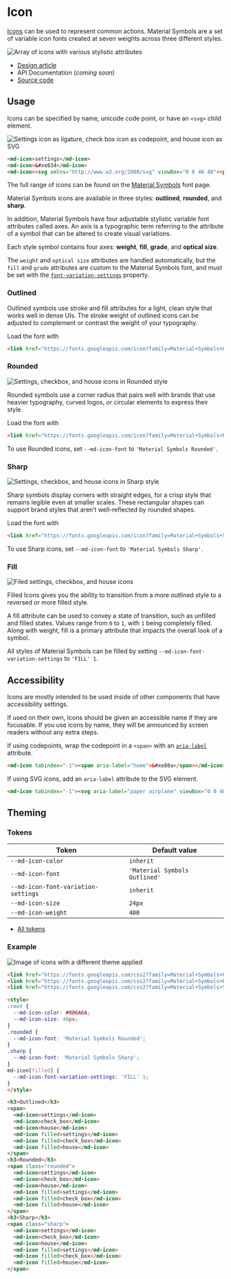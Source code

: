 # Icon

<!--*
# Document freshness: For more information, see go/fresh-source.
freshness: { owner: 'dfreedm' reviewed: '2023-03-08' }
*-->

<!-- go/md-icon -->

<!-- [TOC] -->

[Icons](https://m3.material.io/styles/icons/overview)<!-- {.external} --> can be used to
represent common actions. Material Symbols are a set of variable icon fonts
created at seven weights across three different styles.

![Array of icons with various stylistic attributes](images/icon/hero.gif)

*   [Design article](https://m3.material.io/styles/icons) <!-- {.external} -->
*   API Documentation (*coming soon*)
*   [Source code](https://github.com/material-components/material-web/tree/main/icon)
    <!-- {.external} -->

## Usage

Icons can be specified by name, unicode code point, or have an `<svg>` child
element.

![Settings icon as ligature, check box icon as codepoint, and house icon as SVG](images/icon/usage.png "Example icons")

```html
<md-icon>settings</md-icon>
<md-icon>&#xe834</md-icon>
<md-icon><svg xmlns="http://www.w3.org/2000/svg" viewBox="0 0 48 48"><path d="M10 40V24H4L24 6l10 8.85V9h4v9.55L44 24h-6v16H26.5V28h-5v12Zm3-3h5.5V25h11v12H35V19.95l-11-10-11 10Zm5.5-12h11-11Zm1.25-5.5h8.5q0-1.65-1.275-2.725Q25.7 15.7 24 15.7q-1.7 0-2.975 1.075Q19.75 17.85 19.75 19.5Z"/></svg></md-icon>
```

The full range of icons can be found on the
[Material Symbols](https://fonts.google.com/icons)<!-- {.external} --> font page.

Material Symbols icons are available in three styles: **outlined**, **rounded**,
and **sharp**.

In addition, Material Symbols have four adjustable stylistic variable font
attributes called axes. An axis is a typographic term referring to the attribute
of a symbol that can be altered to create visual variations.

Each style symbol contains four axes: **weight**, **fill**, **grade**, and
**optical size**.

The `weight` and `optical size` attributes are handled automatically, but the
`fill` and `grade` attributes are custom to the Material Symbols font, and must
be set with the
[`font-variation-settings`](https://developer.mozilla.org/en-US/docs/Web/CSS/font-variation-settings)<!-- {.external} -->
property.

### Outlined

Outlined symbols use stroke and fill attributes for a light, clean style that
works well in dense UIs. The stroke weight of outlined icons can be adjusted to
complement or contrast the weight of your typography.

Load the font with

```html
<link href="https://fonts.googleapis.com/icon?family=Material+Symbols+Outlined" rel="stylesheet">
```

### Rounded

![Settings, checkbox, and house icons in Rounded style](images/icon/usage_rounded.png "Rounded Icons")

Rounded symbols use a corner radius that pairs well with brands that use heavier
typography, curved logos, or circular elements to express their style.

Load the font with

```html
<link href="https://fonts.googleapis.com/icon?family=Material+Symbols+Rounded" rel="stylesheet">
```

To use Rounded icons, set `--md-icon-font` to `'Material Symbols Rounded'`.

### Sharp

![Settings, checkbox, and house icons in Sharp style](images/icon/usage_sharp.png "Sharp Icons")

Sharp symbols display corners with straight edges, for a crisp style that
remains legible even at smaller scales. These rectangular shapes can support
brand styles that aren’t well-reflected by rounded shapes.

Load the font with

```html
<link href="https://fonts.googleapis.com/icon?family=Material+Symbols+Sharp" rel="stylesheet">
```

To use Sharp icons, set `--md-icon-font` to `'Material Symbols Sharp'`.

### Fill

![Filed settings, checkbox, and house icons](images/icon/usage_filled.png "Filled Icons")

Filled Icons gives you the ability to transition from a more outlined style to a
reversed or more filled style.

A fill attribute can be used to convey a state of transition, such as unfilled
and filled states. Values range from `0` to `1`, with `1` being completely
filled. Along with weight, fill is a primary attribute that impacts the overall
look of a symbol.

All styles of Material Symbols can be filled by setting
`--md-icon-font-variation-settings` to `'FILL' 1`.

## Accessibility

Icons are mostly intended to be used inside of other components that have
accessibility settings.

If used on their own, Icons should be given an accessible name if they are
focusable. If you use icons by name, they will be announced by screen readers
without any extra steps.

If using codepoints, wrap the codepoint in a `<span>` with an
[`aria-label`](https://developer.mozilla.org/en-US/docs/Web/Accessibility/ARIA/Attributes/aria-label)<!-- {.external} -->
attribute.

```html
<md-icon tabindex="-1"><span aria-label="home">&#xe88a</span></md-icon>
```

If using SVG icons, add an `aria-label` attribute to the SVG element.

```html
<md-icon tabindex="-1"><svg aria-label="paper airplane" viewBox="0 0 48 48"><path d="M6 40V8l38 16Zm3-4.65L36.2 24 9 12.5v8.4L21.1 24 9 27Zm0 0V12.5 27Z"/></svg></md-icon>
```

## Theming

### Tokens

Token                               | Default value
----------------------------------- | -----------------------------
`--md-icon-color`                   | `inherit`
`--md-icon-font`                    | `'Material Symbols Outlined'`
`--md-icon-font-variation-settings` | `inherit`
`--md-icon-size`                    | `24px`
`--md-icon-weight`                  | `400`

*   [All tokens](https://github.com/material-components/material-web/blob/main/icon/lib/_md-comp-icon.scss)
    <!-- {.external} -->

### Example

![Image of icons with a different theme applied](images/icon/theming.png "Icon theming example.")

```html
<link href="https://fonts.googleapis.com/css2?family=Material+Symbols+Outlined:opsz,wght,FILL@20..48,100..700,0..1" rel="stylesheet">
<link href="https://fonts.googleapis.com/css2?family=Material+Symbols+Rounded:opsz,wght,FILL@20..48,100..700,0..1"  rel="stylesheet">
<link href="https://fonts.googleapis.com/css2?family=Material+Symbols+Sharp:opsz,wght,FILL@20..48,100..700,0..1" rel="stylesheet">

<style>
:root {
  --md-icon-color: #006A6A;
  --md-icon-size: 48px;
}
.rounded {
  --md-icon-font: 'Material Symbols Rounded';
}
.sharp {
  --md-icon-font: 'Material Symbols Sharp';
}
md-icon[filled] {
  --md-icon-font-variation-settings: 'FILL' 1;
}
</style>

<h3>Outlined</h3>
<span>
  <md-icon>settings</md-icon>
  <md-icon>check_box</md-icon>
  <md-icon>house</md-icon>
  <md-icon filled>settings</md-icon>
  <md-icon filled>check_box</md-icon>
  <md-icon filled>house</md-icon>
</span>
<h3>Rounded</h3>
<span class="rounded">
  <md-icon>settings</md-icon>
  <md-icon>check_box</md-icon>
  <md-icon>house</md-icon>
  <md-icon filled>settings</md-icon>
  <md-icon filled>check_box</md-icon>
  <md-icon filled>house</md-icon>
</span>
<h3>Sharp</h3>
<span class="sharp">
  <md-icon>settings</md-icon>
  <md-icon>check_box</md-icon>
  <md-icon>house</md-icon>
  <md-icon filled>settings</md-icon>
  <md-icon filled>check_box</md-icon>
  <md-icon filled>house</md-icon>
</span>
```

